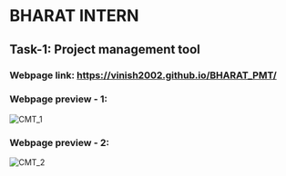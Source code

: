 # BHARAT INTERN
## Task-1: Project management tool

### Webpage link: https://vinish2002.github.io/BHARAT_PMT/
### Webpage preview - 1:
![CMT_1](https://github.com/vinish2002/BHARAT_CMT/assets/93365433/2a8b4ac6-0798-4d1c-90f4-c1d47ac52139)

### Webpage preview - 2:
![CMT_2](https://github.com/vinish2002/BHARAT_CMT/assets/93365433/08d01294-1daf-4520-824f-4fe21a4904e6)
